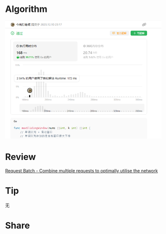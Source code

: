 # Algorithm

![算法](../../images/temp/ricardoyu-2023-12-10-lc.png "算法")

# Review

[Request Batch - Combine multiple requests to optimally utilise the network](https://martinfowler.com/articles/patterns-of-distributed-systems/request-batch.html)

# Tip

无

# Share
